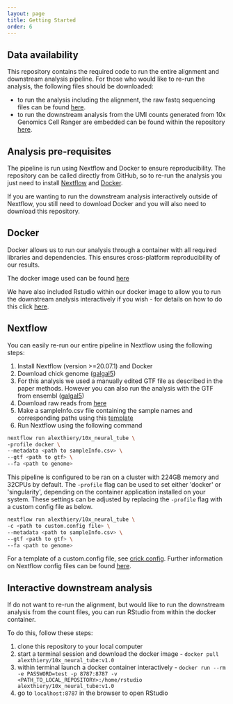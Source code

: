 ```yaml
---
layout: page
title: Getting Started
order: 6
---
```


## Data availability

This repository contains the required code to run the entire alignment and downstream analysis pipeline. For those who would like to re-run the analysis, the following files should be downloaded:

- to run the analysis including the alignment, the raw fastq sequencing files can be found [here]().
- to run the downstream analysis from the UMI counts generated from 10x Genomics Cell Ranger are embedded can be found within the repository [here]("./alignmentOut/cellrangerCounts_renamed").

## Analysis pre-requisites

The pipeline is run using Nextflow and Docker to ensure reproducibility. The repository can be called directly from GitHub, so to re-run the analysis you just need to install [Nextflow](https://www.nextflow.io/docs/latest/getstarted.html#installation) and [Docker](https://docs.docker.com/get-docker/).

If you are wanting to run the downstream analysis interactively outside of Nextflow, you still need to download Docker and you will also need to download this repository.

## Docker

Docker allows us to run our analysis through a container with all required libraries and dependencies. This ensures cross-platform reproducibility of our results.

The docker image used can be found [here](https://hub.docker.com/r/alexthiery/10x_neural_tube)

We have also included Rstudio within our docker image to allow you to run the downstream analysis interactively if you wish - for details on how to do this click [here](#interactive-downstream-analysis).

## Nextflow

You can easily re-run our entire pipeline in Nextflow using the following steps:

1. Install Nextflow (version >=20.07.1) and Docker
2. Download chick genome ([galgal5](ftp://ftp.ensembl.org/pub/release-94/fasta/gallus_gallus/dna/Gallus_gallus.Gallus_gallus-5.0.dna.toplevel.fa.gz))
3. For this analysis we used a manually edited GTF file as described in the paper methods. However you can also run the analysis with the GTF from ensembl ([galgal5](ftp://ftp.ensembl.org/pub/release-94/gtf/gallus_gallus/Gallus_gallus.Gallus_gallus-5.0.94.gtf.gz))
4. Download raw reads from [here]()
5. Make a sampleInfo.csv file containing the sample names and corresponding paths using this [template](sampleInfo.csv)
6. Run Nextflow using the following command

```sh
nextflow run alexthiery/10x_neural_tube \
-profile docker \
--metadata <path to sampleInfo.csv> \
--gtf <path to gtf> \
--fa <path to genome>
```

This pipeline is configured to be ran on a cluster with 224GB memory and 32CPUs by default. The `-profile` flag can be used to set either 'docker' or 'singularity', depending on the container application installed on your system. These settings can be adjusted by replacing the `-profile` flag with a custom config file as below.

```sh
nextflow run alexthiery/10x_neural_tube \
-c <path to custom.config file> \
--metadata <path to sampleInfo.csv> \
--gtf <path to gtf> \
--fa <path to genome>
```

For a template of a custom.config file, see [crick.config](conf/crick.config). Further information on Nextflow config files can be found [here](https://www.nextflow.io/docs/latest/config.html#configuration-file).

## Interactive downstream analysis

If do not want to re-run the alignment, but would like to run the downstream analysis from the count files, you can run RStudio from within the docker container.

To do this, follow these steps:

1. clone this repository to your local computer
2. start a terminal session and download the docker image - `docker pull alexthiery/10x_neural_tube:v1.0`
3. within terminal launch a docker container interactively - `docker run --rm -e PASSWORD=test -p 8787:8787 -v <PATH_TO_LOCAL_REPOSITORY>:/home/rstudio alexthiery/10x_neural_tube:v1.0`
4. go to `localhost:8787` in the browser to open RStudio
